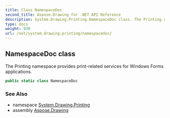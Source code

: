 ```yaml
---
title: Class NamespaceDoc
second_title: Aspose.Drawing for .NET API Reference
description: System.Drawing.Printing.NamespaceDoc class. The Printing namespace provides printrelated services for Windows Forms applications
type: docs
weight: 930
url: /net/system.drawing.printing/namespacedoc/
---
```

## NamespaceDoc class

The Printing namespace provides print-related services for Windows Forms applications.

```csharp
public static class NamespaceDoc
```

### See Also

* namespace [System.Drawing.Printing](../../system.drawing.printing/)
* assembly [Aspose.Drawing](../../)


